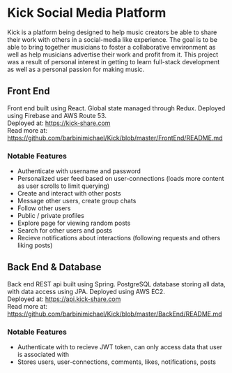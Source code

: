 # Kick Social Media Platform

Kick is a platform being designed to help music creators be able to share their work with others in a social-media like experience. The goal is to be able to bring together musicians to foster a collaborative environment as well as help musicians advertise their work and profit from it. This project was a result of personal interest in getting to learn full-stack development as well as a personal passion for making music.

## Front End

Front end built using React. Global state managed through Redux. Deployed using Firebase and AWS Route 53.  
Deployed at: https://kick-share.com  
Read more at: https://github.com/barbinimichael/Kick/blob/master/FrontEnd/README.md

### Notable Features

- Authenticate with username and password
- Personalized user feed based on user-connections (loads more content as user scrolls to limit querying)
- Create and interact with other posts
- Message other users, create group chats
- Follow other users
- Public / private profiles
- Explore page for viewing random posts
- Search for other users and posts
- Recieve notifications about interactions (following requests and others liking posts)

## Back End & Database

Back end REST api built using Spring. PostgreSQL database storing all data, with data access using JPA. Deployed using AWS EC2.  
Deployed at: https://api.kick-share.com  
Read more at: https://github.com/barbinimichael/Kick/blob/master/BackEnd/README.md

### Notable Features

- Authenticate with to recieve JWT token, can only access data that user is associated with
- Stores users, user-connections, comments, likes, notifications, posts
